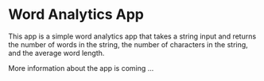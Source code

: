 # Word Analytics App

This app is a simple word analytics app that takes a string input and returns the number of words in the string, the number of characters in the string, and the average word length.

More information about the app is coming ...
